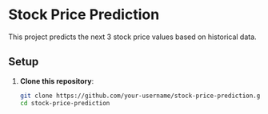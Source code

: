 # Stock Price Prediction

This project predicts the next 3 stock price values based on historical data.

## Setup

1. **Clone this repository**:
   ```bash
   git clone https://github.com/your-username/stock-price-prediction.git
   cd stock-price-prediction
